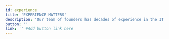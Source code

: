 ```yaml
---
id: experience
title: 'EXPERIENCE MATTERS'
description: 'Our team of founders has decades of experience in the IT industry and has been involved in some high-profile exits.'
button: ''
link: '' #Add button link here
---
```

